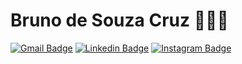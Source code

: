 # Bruno de Souza Cruz 👨🏼‍💻

[![Gmail Badge](https://img.shields.io/badge/-Gmail-c14438?style=flat-square&logo=Gmail&logoColor=white&link=mailto:brunocruz012013@gmail.com)](mailto:brunocruz012013@gmail.com)
[![Linkedin Badge](https://img.shields.io/badge/-LinkedIn-blue?style=flat-square&logo=Linkedin&logoColor=white&link=https://www.linkedin.com/in/bruno-cruz-33a1141a7/)](https://www.linkedin.com/in/bruno-cruz-33a1141a7/)
[![Instagram Badge](https://img.shields.io/badge/-Instagram-C13584?style=flat-square&labelColor=C13584&logo=instagram&logoColor=white&link=https:https://www.instagram.com/brunnu_sc/?hl=pt-br)](https://www.instagram.com/brunnu_sc/)
